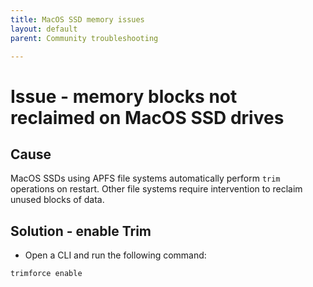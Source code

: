 ```yaml
---
title: MacOS SSD memory issues
layout: default
parent: Community troubleshooting

---
```


# Issue - memory blocks not reclaimed on MacOS SSD drives

## Cause

MacOS SSDs using APFS file systems automatically perform `trim` operations on restart. Other file systems require intervention to reclaim unused blocks of data.

## Solution - enable Trim

* Open a CLI and run the following command:

```sh
trimforce enable
```
